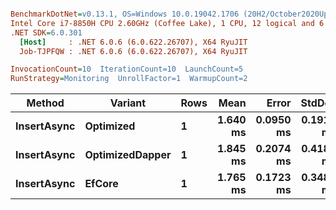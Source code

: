``` ini

BenchmarkDotNet=v0.13.1, OS=Windows 10.0.19042.1706 (20H2/October2020Update)
Intel Core i7-8850H CPU 2.60GHz (Coffee Lake), 1 CPU, 12 logical and 6 physical cores
.NET SDK=6.0.301
  [Host]     : .NET 6.0.6 (6.0.622.26707), X64 RyuJIT
  Job-TJPFQW : .NET 6.0.6 (6.0.622.26707), X64 RyuJIT

InvocationCount=10  IterationCount=10  LaunchCount=5  
RunStrategy=Monitoring  UnrollFactor=1  WarmupCount=2  

```
|      Method |         Variant | Rows |     Mean |     Error |    StdDev |      Min |      Max |   Median |
|------------ |---------------- |----- |---------:|----------:|----------:|---------:|---------:|---------:|
| **InsertAsync** |       **Optimized** |    **1** | **1.640 ms** | **0.0950 ms** | **0.1919 ms** | **1.305 ms** | **2.351 ms** | **1.602 ms** |
| **InsertAsync** | **OptimizedDapper** |    **1** | **1.845 ms** | **0.2074 ms** | **0.4189 ms** | **1.368 ms** | **3.431 ms** | **1.720 ms** |
| **InsertAsync** |          **EfCore** |    **1** | **1.765 ms** | **0.1723 ms** | **0.3480 ms** | **1.333 ms** | **2.909 ms** | **1.672 ms** |
